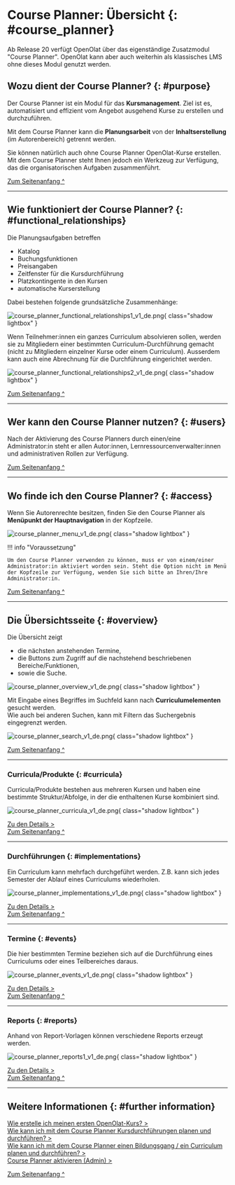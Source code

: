 # Course Planner: Übersicht {: #course_planner}


Ab Release 20 verfügt OpenOlat über das eigenständige Zusatzmodul "Course Planner".
OpenOlat kann aber auch weiterhin als klassisches LMS ohne dieses Modul genutzt werden.

## Wozu dient der Course Planner? {: #purpose}

Der Course Planner ist ein Modul für das **Kursmanagement**. Ziel ist es, automatisiert und effizient vom Angebot ausgehend Kurse zu erstellen und durchzuführen.

Mit dem Course Planner kann die **Planungsarbeit** von der **Inhaltserstellung** (im Autorenbereich) getrennt werden.

Sie können natürlich auch ohne Course Planner OpenOlat-Kurse erstellen. Mit dem Course Planner steht Ihnen jedoch ein Werkzeug zur Verfügung, das die organisatorischen Aufgaben zusammenführt.

[Zum Seitenanfang ^](#course_planner)

---


## Wie funktioniert der Course Planner? {: #functional_relationships}

Die Planungsaufgaben betreffen

- Katalog
- Buchungsfunktionen 
- Preisangaben
- Zeitfenster für die Kursdurchführung
- Platzkontingente in den Kursen
- automatische Kurserstellung

Dabei bestehen folgende grundsätzliche Zusammenhänge: 

![course_planner_functional_relationships1_v1_de.png](assets/course_planner_functional_relationships1_v1_de.png){ class="shadow lightbox" }  

Wenn Teilnehmer:innen ein ganzes Curriculum absolvieren sollen, werden sie zu Mitgliedern einer bestimmten Curriculum-Durchführung gemacht (nicht zu Mitgliedern einzelner Kurse oder einem Curriculum). Ausserdem kann auch eine Abrechnung für die Durchführung eingerichtet werden.

![course_planner_functional_relationships2_v1_de.png](assets/course_planner_functional_relationships2_v1_de.png){ class="shadow lightbox" }  


[Zum Seitenanfang ^](#course_planner)

---


## Wer kann den Course Planner nutzen? {: #users}

Nach der Aktivierung des Course Planners durch einen/eine Administrator:in steht er allen Autor:innen, Lernressourcenverwalter:innen und administrativen Rollen zur Verfügung.

[Zum Seitenanfang ^](#course_planner)

---


##  Wo finde ich den Course Planner? {: #access}

Wenn Sie Autorenrechte besitzen, finden Sie den Course Planner als **Menüpunkt der Hauptnavigation** in der Kopfzeile.  

![course_planner_menu_v1_de.png](assets/course_planner_menu_v1_de.png){ class="shadow lightbox" }  


!!! info "Voraussetzung"

    Um den Course Planner verwenden zu können, muss er von einem/einer Administrator:in aktiviert worden sein. Steht die Option nicht im Menü der Kopfzeile zur Verfügung, wenden Sie sich bitte an Ihren/Ihre Administrator:in.



[Zum Seitenanfang ^](#course_planner)

---

##  Die Übersichtsseite {: #overview}

Die Übersicht zeigt 

- die nächsten anstehenden Termine,
- die Buttons zum Zugriff auf die nachstehend beschriebenen Bereiche/Funktionen,
- sowie die Suche.

![course_planner_overview_v1_de.png](assets/course_planner_overview_v1_de.png){ class="shadow lightbox" }  

Mit Eingabe eines Begriffes im Suchfeld kann nach **Curriculumelementen** gesucht werden.<br>
Wie auch bei anderen Suchen, kann mit Filtern das Suchergebnis eingegrenzt werden.

![course_planner_search_v1_de.png](assets/course_planner_search_v1_de.png){ class="shadow lightbox" }  


[Zum Seitenanfang ^](#course_planner)

---

### Curricula/Produkte {: #curricula}

Curricula/Produkte bestehen aus mehreren Kursen und haben eine bestimmte Struktur/Abfolge, in der die enthaltenen Kurse kombiniert sind.

![course_planner_curricula_v1_de.png](assets/course_planner_curricula_v1_de.png){ class="shadow lightbox" }

[Zu den Details >](../area_modules/Course_Planner_Products.de.md)<br>
[Zum Seitenanfang ^](#course_planner)

---


### Durchführungen {: #implementations}

Ein Curriculum kann mehrfach durchgeführt werden. Z.B. kann sich jedes Semester der Ablauf eines Curriculums wiederholen.

![course_planner_implementations_v1_de.png](assets/course_planner_implementations_v1_de.png){ class="shadow lightbox" }

[Zu den Details >](../area_modules/Course_Planner_Implementations.de.md)<br>
[Zum Seitenanfang ^](#course_planner)

---


### Termine {: #events}

Die hier bestimmten Termine beziehen sich auf die Durchführung eines Curriculums oder eines Teilbereiches daraus. 

![course_planner_events_v1_de.png](assets/course_planner_events_v1_de.png){ class="shadow lightbox" }

[Zu den Details >](../area_modules/Course_Planner_Events.de.md)<br>
[Zum Seitenanfang ^](#course_planner)

---


### Reports {: #reports}

Anhand von Report-Vorlagen können verschiedene Reports erzeugt werden.

![course_planner_reports1_v1_de.png](assets/course_planner_reports1_v1_de.png){ class="shadow lightbox" }

[Zu den Details >](../area_modules/Course_Planner_Reports.de.md)<br>
[Zum Seitenanfang ^](#course_planner)

---


## Weitere Informationen {: #further information}

[Wie erstelle ich meinen ersten OpenOlat-Kurs? >](../../manual_how-to/my_first_course/my_first_course.de.md)<br>
[Wie kann ich mit dem Course Planner Kursdurchführungen planen und durchführen? >](../../manual_how-to/course_planner_courses/course_planner_courses.de.md)<br>
[Wie kann ich mit dem Course Planner einen Bildungsgang / ein Curriculum planen und durchführen? >](../../manual_how-to/course_planner_curriculum/course_planner_curriculum.de.md)<br>
[Course Planner aktivieren (Admin) >](../../manual_admin/administration/Modules_Course_Planner.de.md)<br>

[Zum Seitenanfang ^](#course_planner)
